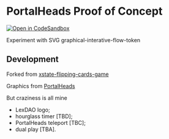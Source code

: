 # PortalHeads Proof of Concept

[![Open in CodeSandbox](https://img.shields.io/badge/Open%20in-CodeSandbox-blue?style=flat-square&logo=codesandbox)](http://githubbox.com/gemwise-invests/PortalHead-game)

Experiment with SVG graphical-interative-flow-token

## Development

Forked from [xstate-flipping-cards-game](https://github.com/lednhatkhanh/xstate-flipping-cards-game)

<!-- Graphics from [WesNoth](https://github.com/wesnoth/wesnoth/tree/master/data/core/images/portraits) -->
Graphics from [PortalHeads](https://portalheads.io/)

But craziness is all mine
* LexDAO logo;
* hourglass timer [TBD];
* PortalHeads teleport [TBC];
* dual play [TBA].
